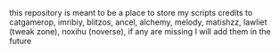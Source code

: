 this repository is meant to be a place to store my scripts
credits to catgamerop, imribiy, blitzos, ancel, alchemy, melody, matishzz, lawliet (tweak zone), noxihu (noverse), if any are missing I will add them in the future
